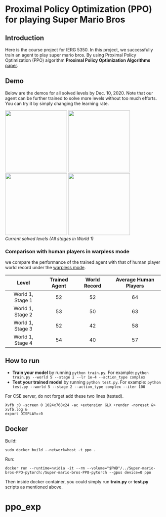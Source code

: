# Proximal Policy Optimization (PPO) for playing Super Mario Bros

## Introduction

Here is the course project for IERG 5350. In this project, we successfully train an agent to play super mario bros. By using Proximal Policy Optimization (PPO) algorithm **Proximal Policy Optimization Algorithms** [paper](https://arxiv.org/abs/1707.06347).

## Demo
Below are the demos for all solved levels by Dec. 10, 2020. Note that our agent can be further trained to solve more levels without too much efforts. You can try it by simply changing the learning rate.
<p align="left">
  <img src="demo/video-1-1.gif" width="200">
  <img src="demo/video-1-2.gif" width="200">
  <img src="demo/video-1-3.gif" width="200">
  <img src="demo/video-1-4.gif" width="200"><br/>
  <i>Current solved levels (All stages in World 1)</i>
</p>

### Comparison with human players in warpless mode
we compare the performance of the trained agent with that of human player world record under the [warpless mode](https://www.speedrun.com/smb1#Warpless).

| Level            | Trained Agent | World Record | Average Human Players |
|:----------------:|:-------------:|:------------:|:---------------------:|
| World 1, Stage 1 | 52            | 52           | 64                    |
| World 1, Stage 2 | 53            | 50           | 63                    |
| World 1, Stage 3 | 52            | 42           | 58                    |
| World 1, Stage 4 | 54            | 40           | 57                    |


## How to run

* **Train your model** by running `python train.py`. For example: `python train.py --world 5 --stage 2 --lr 1e-4 --action_type complex`
* **Test your trained model** by running `python test.py`. For example: `python test.py --world 5 --stage 2 --action_type complex --iter 100`

For CSE server, do not forget add these two lines (tested).
```
Xvfb :0 -screen 0 1024x768x24 -ac +extension GLX +render -noreset &> xvfb.log &
export DISPLAY=:0
```

## Docker

Build:

`sudo docker build --network=host -t ppo .`

Run:

`docker run --runtime=nvidia -it --rm --volume="$PWD"/../Super-mario-bros-PPO-pytorch:/Super-mario-bros-PPO-pytorch --gpus device=0 ppo`

Then inside docker container, you could simply run **train.py** or **test.py** scripts as mentioned above.
# ppo_exp
